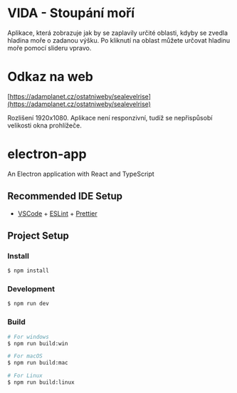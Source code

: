 # VIDA - Stoupání moří

Aplikace, která zobrazuje jak by se zaplavily určité oblasti, kdyby se zvedla hladina moře o zadanou výšku. Po kliknutí na oblast můžete určovat hladinu moře pomocí slideru vpravo.

#

# Odkaz na web

[https://adamplanet.cz/ostatniweby/sealevelrise](https://adamplanet.cz/ostatniweby/sealevelrise)

Rozlišení 1920x1080. Aplikace není responzivní, tudíž se nepřispůsobí velikosti okna prohlížeče.

#

# electron-app

An Electron application with React and TypeScript

## Recommended IDE Setup

- [VSCode](https://code.visualstudio.com/) + [ESLint](https://marketplace.visualstudio.com/items?itemName=dbaeumer.vscode-eslint) + [Prettier](https://marketplace.visualstudio.com/items?itemName=esbenp.prettier-vscode)

## Project Setup

### Install

```bash
$ npm install
```

### Development

```bash
$ npm run dev
```

### Build

```bash
# For windows
$ npm run build:win

# For macOS
$ npm run build:mac

# For Linux
$ npm run build:linux
```

